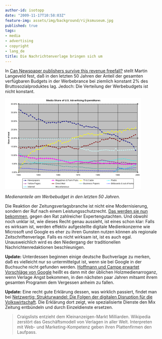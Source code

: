 ```yaml
---
author-id: isotopp
date: "2009-11-17T10:58:03Z"
feature-img: assets/img/background/rijksmuseum.jpg
published: true
tags:
- media
- advertising
- copyright
- lang_de
title: Die Nachrichtenverlage bringen sich um
---
```

In [Can Newspaper publishers survive this revenue freefall?](http://www.niemanlab.org/2009/08/can-newspaper-publishers-survive-this-revenue-freefall-perhaps-if-they-embrace-a-digital-future/) stellt Martin Langeveld fest, daß in den letzten 50 Jahren der Anteil der gesamten verfügbaren Budgets in der Werbebrance bei ziemlich konstant 2% des Bruttosozialproduktes lag. Jedoch: Die Verteilung der Werbebudgets ist nicht konstant.

![](/uploads/newspaper-decline.png)

*Medienanteile am Werbebudget in den letzten 50 Jahren.*

Die Reaktion der Zeitungsverlagsbranche ist nicht eine Modernisierung, sondern der Ruf nach einem Leistungsschutzrecht. [Das werden sie nun bekommen](http://www.heise.de/newsticker/meldung/Verlage-rechnen-mit-Gesetzentwurf-fuer-Leistungsschutzrecht-noch-in-diesem-Jahr-861101.html), gegen den Rat zahlreicher Expertengutachten. Und obwohl noch unklar ist, wie dieses Recht genau aussieht, ist eines schon klar: Falls es wirksam ist, werden effektiv aufgestellte digitale Medienkonzerne wie Microsoft und Google es eher zu ihren Gunsten nutzen können als regionale Zeitschriftenverlage. Falls es nicht wirksam ist, ist es auch egal. Unausweichlich wird es den Niedergang der traditionellen Nachrichtenredaktionen beschleunigen.

**Update:** Unterdessen beginnen einige deutsche Buchverlage zu merken, daß es vielleicht nur so untermittelgut ist, wenn sie bei Google in der Buchsuche nicht gefunden werden. [Hoffmann und Campe erwartet Vorschläge von Google](http://www.heise.de/newsticker/meldung/Hoffmann-und-Campe-erwartet-Vorschlaege-von-Google-861040.html) heißt es dann mit der üblichen Holzmedienarroganz, wenn Verlage Angst bekommen, in den nächsten paar Jahren mitsamt ihrem gesamten Programm dem Vergessen anheim zu fallen.

**Update:** Eine recht gute Erklärung dessen, was wirklich passiert, findet man bei [Netzwertig: Strukturwandel: Die Folgen der digitalen Disruption für die Volkswirtschaft](http://netzwertig.com/2009/11/08/strukturwandel-die-folgen-der-digitalen-disruption-fuer-die-volkswirtschaft/). Die Erklärung dort zeigt, wie spezialisierte Dienste den Mix Zeitung entbündeln und durch Einzeldienste ersetzen. 

> Craigslists entzieht dem Kleinanzeigen-Markt Milliarden. Wikipedia zerstört das Geschäftsmodell von Verlagen in aller Welt. Interpreten mit Web- und Marketing-Kompetenz geben ihren Plattenfirmen den Laufpass.